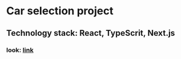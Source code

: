 <h1>Сar selection project</h1>

<h2>Technology stack: React, TypeScrit, Next.js</h2>

<h3>look: <a href='https://cars-next-mau4.vercel.app/'>link</a></h3>
